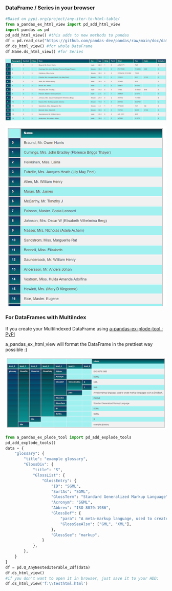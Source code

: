 ### DataFrame / Series in your browser

```python
#Based on pypi.org/project/any-iter-to-html-table/
from a_pandas_ex_html_view import pd_add_html_view
import pandas as pd
pd_add_html_view() #this adds to new methods to pandas
df = pd.read_csv("https://github.com/pandas-dev/pandas/raw/main/doc/data/titanic.csv")
df.ds_html_view() #for whole DataFrame
df.Name.ds_html_view() #for Series
```

![](https://github.com/hansalemaos/screenshots/raw/main/screenshotpandastable.png)

![](https://github.com/hansalemaos/screenshots/raw/main/screenshotpandasseries.png)

### For DataFrames with MultiIndex

If you create your MultiIndexed DataFrame using [a-pandas-ex-plode-tool · PyPI](https://pypi.org/project/a-pandas-ex-plode-tool/)

a_pandas_ex_html_view will format the DataFrame in the prettiest way possible :)

![](https://github.com/hansalemaos/screenshots/raw/main/pandsnesteddicthtml.png)

```python
from a_pandas_ex_plode_tool import pd_add_explode_tools
pd_add_explode_tools()
data = {
    "glossary": {
        "title": "example glossary",
        "GlossDiv": {
            "title": "S",
            "GlossList": {
                "GlossEntry": {
                    "ID": "SGML",
                    "SortAs": "SGML",
                    "GlossTerm": "Standard Generalized Markup Language",
                    "Acronym": "SGML",
                    "Abbrev": "ISO 8879:1986",
                    "GlossDef": {
                        "para": "A meta-markup language, used to create markup languages such as DocBook.",
                        "GlossSeeAlso": ["GML", "XML"],
                    },
                    "GlossSee": "markup",
                }
            },
        },
    }
}
df = pd.Q_AnyNestedIterable_2df(data)
df.ds_html_view()   
#if you don't want to open it in browser, just save it to your HDD:
df.ds_html_view('f:\\testhtml.html') 
```
